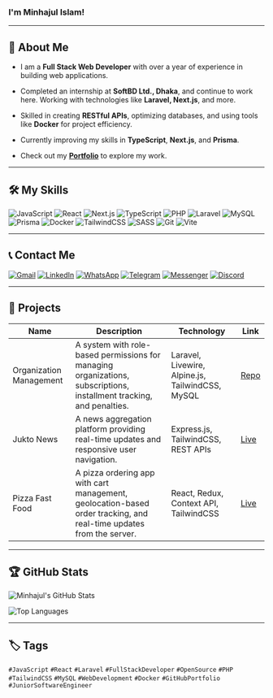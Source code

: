 ### I'm Minhajul Islam!
---

## 🚀 About Me
- I am a **Full Stack Web Developer** with over a year of experience in building web applications.

- Completed an internship at **SoftBD Ltd., Dhaka**, and continue to work here. Working with technologies like **Laravel, Next.js**, and more.

- Skilled in creating **RESTful APIs**, optimizing databases, and using tools like **Docker** for project efficiency.

- Currently improving my skills in **TypeScript**, **Next.js**, and **Prisma**.

- Check out my **[Portfolio](https://nishatislam04.vercel.app/)** to explore my work.

---

## 🛠️ My Skills
![JavaScript](https://img.shields.io/badge/JavaScript-F7DF1E?style=for-the-badge&logo=javascript&logoColor=black)
![React](https://img.shields.io/badge/React-20232A?style=for-the-badge&logo=react&logoColor=61DAFB)
![Next.js](https://img.shields.io/badge/Next.js-000000?style=for-the-badge&logo=nextdotjs&logoColor=white)
![TypeScript](https://img.shields.io/badge/TypeScript-3178C6?style=for-the-badge&logo=typescript&logoColor=white)
![PHP](https://img.shields.io/badge/PHP-777BB4?style=for-the-badge&logo=php&logoColor=white)
![Laravel](https://img.shields.io/badge/Laravel-FF2D20?style=for-the-badge&logo=laravel&logoColor=white)
![MySQL](https://img.shields.io/badge/MySQL-4479A1?style=for-the-badge&logo=mysql&logoColor=white)
![Prisma](https://img.shields.io/badge/Prisma-2D3748?style=for-the-badge&logo=prisma&logoColor=white)
![Docker](https://img.shields.io/badge/Docker-2496ED?style=for-the-badge&logo=docker&logoColor=white)
![TailwindCSS](https://img.shields.io/badge/TailwindCSS-38B2AC?style=for-the-badge&logo=tailwind-css&logoColor=white)
![SASS](https://img.shields.io/badge/SASS-CC6699?style=for-the-badge&logo=sass&logoColor=white)
![Git](https://img.shields.io/badge/Git-F05032?style=for-the-badge&logo=git&logoColor=white)
![Vite](https://img.shields.io/badge/Vite-646CFF?style=for-the-badge&logo=vite&logoColor=white)

---

## 📞 Contact Me

[![Gmail](https://img.shields.io/badge/Gmail-D14836?style=for-the-badge&logo=gmail&logoColor=white)](mailto:nishatislam3108@gmail.com)
[![LinkedIn](https://img.shields.io/badge/LinkedIn-0077B5?style=for-the-badge&logo=linkedin&logoColor=white)]([https://linkedin.com/in/your-link](https://www.linkedin.com/in/nishat-mazumder/))
[![WhatsApp](https://img.shields.io/badge/WhatsApp-25D366?style=for-the-badge&logo=whatsapp&logoColor=white)](https://wa.me/8801641102404)
[![Telegram](https://img.shields.io/badge/Telegram-2CA5E0?style=for-the-badge&logo=telegram&logoColor=white)](https://t.me/nio04)
[![Messenger](https://img.shields.io/badge/Messenger-00B2FF?style=for-the-badge&logo=messenger&logoColor=white)](https://m.me/nishat.mazumder.004)
[![Discord](https://img.shields.io/badge/Discord-5865F2?style=for-the-badge&logo=discord&logoColor=white)](https://discordapp.com/users/niopai04#3650)

---

## 📂 Projects

| **Name**                    | **Description**                                                                                                                                       | **Technology**                                    | **Link**                            |
|-----------------------------|-------------------------------------------------------------------------------------------------------------------------------------------------------|--------------------------------------------------|-------------------------------------|
| Organization Management     | A system with role-based permissions for managing organizations, subscriptions, installment tracking, and penalties.                                | Laravel, Livewire, Alpine.js, TailwindCSS, MySQL | [Repo](https://github.com/nishatislam04/organizations) |
| Jukto News                  | A news aggregation platform providing real-time updates and responsive user navigation.                                                              | Express.js, TailwindCSS, REST APIs           | [Live](https://news.jukto.com/) |
| Pizza Fast Food             | A pizza ordering app with cart management, geolocation-based order tracking, and real-time updates from the server.                                 | React, Redux, Context API, TailwindCSS          | [Live](https://fast-react-pizza-five-gules.vercel.app/) |

---

## 🏆 GitHub Stats

![Minhajul's GitHub Stats](https://github-readme-stats.vercel.app/api?username=nishatislam04&show_icons=true&theme=radical)

![Top Languages](https://github-readme-stats.vercel.app/api/top-langs/?username=nishatislam04&layout=compact&theme=radical)

---

## 🏷️ Tags  
`#JavaScript` `#React` `#Laravel` `#FullStackDeveloper` `#OpenSource` `#PHP` `#TailwindCSS` `#MySQL` `#WebDevelopment` `#Docker` `#GitHubPortfolio` `#JuniorSoftwareEngineer`
